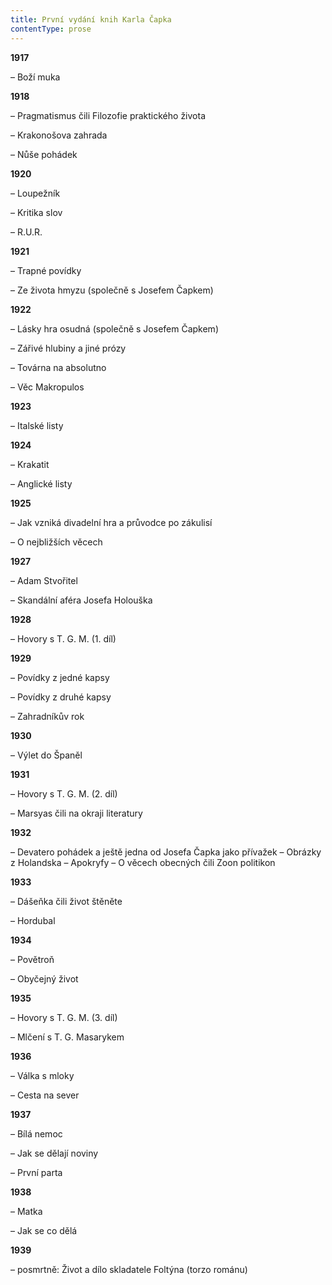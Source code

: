```yaml
---
title: První vydání knih Karla Čapka
contentType: prose
---
```


<section>

**1917**

</section>

<section>

– Boží muka

</section>

<section>

**1918**

– Pragmatismus čili Filozofie praktického života

</section>

<section>

– Krakonošova zahrada

  
  

– Nůše pohádek

</section>

<section>

**1920**

– Loupežník

</section>

<section>

– Kritika slov

  
  

– R.U.R.

</section>

<section>

**1921**

– Trapné povídky

  
  

– Ze života hmyzu (společně s Josefem Čapkem)

</section>

<section>

**1922**

– Lásky hra osudná (společně s Josefem Čapkem)

</section>

<section>

– Zářivé hlubiny a jiné prózy

</section>

<section>

– Továrna na absolutno

  
  

– Věc Makropulos

</section>

<section>

**1923**

</section>

<section>

– Italské listy

</section>

<section>

**1924**

– Krakatit

  
  

– Anglické listy

</section>

<section>

**1925**

– Jak vzniká divadelní hra a průvodce po zákulisí

  
  

– O nejbližších věcech

</section>

<section>

**1927**

– Adam Stvořitel

  
  

– Skandální aféra Josefa Holouška

</section>

<section>

**1928**

</section>

<section>

– Hovory s T. G. M. (1. díl)

</section>

<section>

**1929**

– Povídky z jedné kapsy

</section>

<section>

– Povídky z druhé kapsy

  
  

– Zahradníkův rok

</section>

<section>

**1930**

</section>

<section>

– Výlet do Španěl

</section>

<section>

**1931**

– Hovory s T. G. M. (2. díl)

  
  

– Marsyas čili na okraji literatury

</section>

<section>

**1932**

– Devatero pohádek a ještě jedna od Josefa Čapka jako přívažek
– Obrázky z Holandska
– Apokryfy
– O věcech obecných čili Zoon politikon

</section>

<section>

**1933**

– Dášeňka čili život štěněte

  
  

– Hordubal

</section>

<section>

**1934**

– Povětroň

  
  

– Obyčejný život

</section>

<section>

**1935**

– Hovory s T. G. M. (3. díl)

  
  

– Mlčení s T. G. Masarykem

</section>

<section>

**1936**

– Válka s mloky

  
  

– Cesta na sever

</section>

<section>

**1937**

– Bílá nemoc

</section>

<section>

– Jak se dělají noviny

  
  

– První parta

</section>

<section>

**1938**

– Matka

  
  

– Jak se co dělá

</section>

<section>

**1939**

– posmrtně: Život a dílo skladatele Foltýna (torzo románu)

</section>
